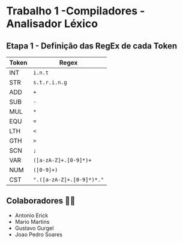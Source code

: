 # Trabalho 1 -Compiladores - Analisador Léxico
## Etapa 1 - Definição das RegEx de cada Token

| **Token** | **Regex**                    |
|-----------|------------------------------|
| INT       | `i.n.t`                      |
| STR       | `s.t.r.i.n.g`                |
| ADD       | `+`                          |
| SUB       | `-`                          |
| MUL       | `*`                          |
| EQU       | `=`                          |
| LTH       | `<`                          |
| GTH       | `>`                          |
| SCN       | `;`                          |
| VAR       | `([a-zA-Z]+.[0-9]*)+`        |
| NUM       | `([0-9]+)`                   |
| CST       | `".([a-zA-Z]+.[0-9]*)*."`    |

## Colaboradores 👨‍💻

* Antonio Erick
* Mario Martins
* Gustavo Gurgel
* Joao Pedro Soares
